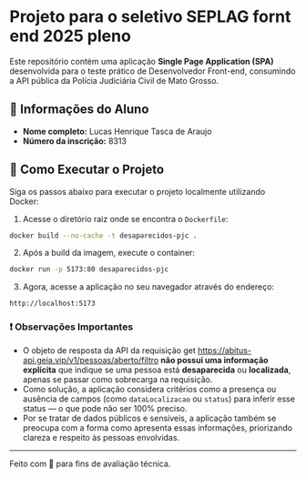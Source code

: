 # Projeto para o seletivo SEPLAG fornt end 2025 pleno

Este repositório contém uma aplicação **Single Page Application (SPA)** desenvolvida para o teste prático de Desenvolvedor Front-end, consumindo a API pública da Polícia Judiciária Civil de Mato Grosso.

## 👤 Informações do Aluno

- **Nome completo:** Lucas Henrique Tasca de Araujo  
- **Número da inscrição:** 8313

## 🚀 Como Executar o Projeto

Siga os passos abaixo para executar o projeto localmente utilizando Docker:

1. Acesse o diretório raiz onde se encontra o `Dockerfile`:

```bash
docker build --no-cache -t desaparecidos-pjc .
```

2. Após a build da imagem, execute o container:

```bash
docker run -p 5173:80 desaparecidos-pjc
```

3. Agora, acesse a aplicação no seu navegador através do endereço:

```
http://localhost:5173
```


### ❗ Observações Importantes

- O objeto de resposta da API  da requisição get https://abitus-api.geia.vip/v1/pessoas/aberto/filtro **não possui uma informação explícita** que indique se uma pessoa está **desaparecida** ou **localizada**, apenas se passar como sobrecarga na requisição.
- Como solução, a aplicação considera critérios como a presença ou ausência de campos (como `dataLocalizacao` ou `status`) para inferir esse status — o que pode não ser 100% preciso.
- Por se tratar de dados públicos e sensíveis, a aplicação também se preocupa com a forma como apresenta essas informações, priorizando clareza e respeito às pessoas envolvidas.

---

Feito com 💙 para fins de avaliação técnica.
